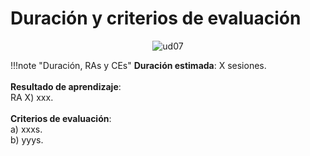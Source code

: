 # Duración y criterios de evaluación

<div style="text-align: center;"><img src="../../img/ud07/cover07.png" alt="ud07" style="max-width: 70%;" /></div>



!!!note "Duración, RAs y CEs"
 	**Duración estimada**: X sesiones.<br /><br />
 	**Resultado de aprendizaje**:<br />
 	RA X) xxx.<br /><br />
 	**Criterios de evaluación**:<br />
 	a) xxxs.<br />
 	b) yyys.<br />

 	

 	
